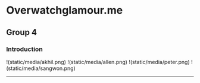 # Overwatchglamour.me

Group 4
---

### Introduction

!(static/media/akhil.png)
!(static/media/allen.png)
!(static/media/peter.png)
!(static/media/sangwon.png)


---
